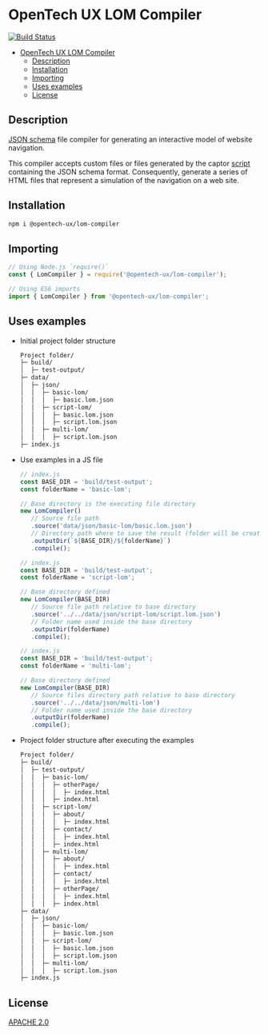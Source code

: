 # OpenTech UX LOM Compiler

[![Build Status](https://img.shields.io/endpoint.svg?url=https%3A%2F%2Factions-badge.atrox.dev%2Fopentech-ux%2Flom-compiler%2Fbadge%3Fref%3Dmaster&style=flat)](https://actions-badge.atrox.dev/opentech-ux/lom-compiler/goto?ref=master)

-  [OpenTech UX LOM Compiler](#opentech-ux-lom-compiler)
   -  [Description](#description)
   -  [Installation](#installation)
   -  [Importing](#importing)
   -  [Uses examples](#uses-examples)
   -  [License](#license)

## Description

[JSON schema](https://opentech-ux.github.io/lom-format/) file compiler for generating an interactive
model of website navigation.

This compiler accepts custom files or files generated by the captor
[script](https://github.com/opentech-ux/lom-captor) containing the JSON schema format. Consequently,
generate a series of HTML files that represent a simulation of the navigation on a web site.

## Installation

```bash
npm i @opentech-ux/lom-compiler
```

## Importing

```js
// Using Node.js `require()`
const { LomCompiler } = require('@opentech-ux/lom-compiler');

// Using ES6 imports
import { LomCompiler } from '@opentech-ux/lom-compiler';
```

## Uses examples

-  Initial project folder structure

   ```txt
   Project folder/
   ├─ build/
   │  ├─ test-output/
   ├─ data/
   │  ├─ json/
   │  │  ├─ basic-lom/
   │  │  │  ├─ basic.lom.json
   │  │  ├─ script-lom/
   │  │  │  ├─ basic.lom.json
   │  │  │  ├─ script.lom.json
   │  │  ├─ multi-lom/
   │  │  │  ├─ script.lom.json
   ├─ index.js
   ```

-  Use examples in a JS file

   ```js
   // index.js
   const BASE_DIR = 'build/test-output';
   const folderName = 'basic-lom';

   // Base directory is the executing file directory
   new LomCompiler()
      // Source file path
      .source('data/json/basic-lom/basic.lom.json')
      // Directory path where to save the result (folder will be created in case of needed)
      .outputDir(`${BASE_DIR}/${folderName}`)
      .compile();
   ```

   ```js
   // index.js
   const BASE_DIR = 'build/test-output';
   const folderName = 'script-lom';

   // Base directory defined
   new LomCompiler(BASE_DIR)
      // Source file path relative to base directory
      .source('../../data/json/script-lom/script.lom.json')
      // Folder name used inside the base directory
      .outputDir(folderName)
      .compile();
   ```

   ```js
   // index.js
   const BASE_DIR = 'build/test-output';
   const folderName = 'multi-lom';

   // Base directory defined
   new LomCompiler(BASE_DIR)
      // Source files directory path relative to base directory
      .source('../../data/json/multi-lom')
      // Folder name used inside the base directory
      .outputDir(folderName)
      .compile();
   ```

-  Project folder structure after executing the examples

   ```txt
   Project folder/
   ├─ build/
   │  ├─ test-output/
   │  │  ├─ basic-lom/
   │  │  │  ├─ otherPage/
   │  │  │  │  ├─ index.html
   │  │  │  ├─ index.html
   │  │  ├─ script-lom/
   │  │  │  ├─ about/
   │  │  │  │  ├─ index.html
   │  │  │  ├─ contact/
   │  │  │  │  ├─ index.html
   │  │  │  ├─ index.html
   │  │  ├─ multi-lom/
   │  │  │  ├─ about/
   │  │  │  │  ├─ index.html
   │  │  │  ├─ contact/
   │  │  │  │  ├─ index.html
   │  │  │  ├─ otherPage/
   │  │  │  │  ├─ index.html
   │  │  │  ├─ index.html
   ├─ data/
   │  ├─ json/
   │  │  ├─ basic-lom/
   │  │  │  ├─ basic.lom.json
   │  │  ├─ script-lom/
   │  │  │  ├─ basic.lom.json
   │  │  │  ├─ script.lom.json
   │  │  ├─ multi-lom/
   │  │  │  ├─ script.lom.json
   ├─ index.js
   ```

## License

[APACHE 2.0](LICENSE)

